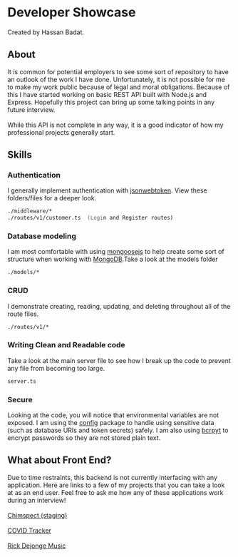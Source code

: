 # Developer Showcase

Created by Hassan Badat.

## About

It is common for potential employers to see some sort of repository to have an outlook of the work I have done. Unfortunately, it is not possible for me to make my work public because of legal and moral obligations. Because of this I have started working on basic REST API built with Node.js and Express. Hopefully this project can bring up some talking points in any future interview.
\
\
While this API is not complete in any way, it is a good indicator of how my professional projects generally start.

## Skills

### Authentication

I generally implement authentication with [jsonwebtoken](https://jwt.io/). View these folders/files for a deeper look.

```zsh
./middleware/*
./routes/v1/customer.ts  (Login and Register routes)
```

### Database modeling

I am most comfortable with using [mongoosejs](https://mongoosejs.com/) to help create some sort of structure when working with [MongoDB](https://www.mongodb.com/).Take a look at the models folder

```zsh
./models/*
```

### CRUD

I demonstrate creating, reading, updating, and deleting throughout all of the route files.

```zsh
./routes/v1/*
```

### Writing Clean and Readable code

Take a look at the main server file to see how I break up the code to prevent any file from becoming too large.

```zsh
server.ts
```

### Secure

Looking at the code, you will notice that environmental variables are not exposed. I am using the [config](https://www.npmjs.com/package/config) package to handle using sensitive data (such as database URIs and token secrets) safely. I am also using [bcrpyt](https://www.npmjs.com/package/bcryptjs) to encrypt passwords so they are not stored plain text.

## What about Front End?

Due to time restraints, this backend is not currently interfacing with any application. Here are links to a few of my projects that you can take a look at as an end user. Feel free to ask me how any of these applications work during an interview! \
\
[Chimspect (staging)](https://staging.chimspect.app/) \
\
[COVID Tracker](https://covidtrackerus.org) \
\
[Rick Dejonge Music](https://www.rickdejongemusic.com/)
